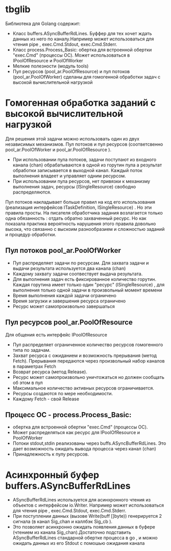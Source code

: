 # tbglib
Библиотека для Golang содержит:
- Класс buffers.ASyncBufferRdLines. Буффер для тех  хочет ждать данных из него по каналу.Например может использоваться для чтения pipe , exec.Cmd.Stdout, exec.Cmd.Stderr. 
- Класс process.Process_Basic: обертка для встроенной обертки "exec.Cmd" (процессы ОС). Может использоваться в  IPoolOfResource и PoolOfWorker
- Мелкие полезности (модуль tools)
- Пул ресурсов (pool_ar.PoolOfResource) и пул потоков (pool_ar.PoolOfWorker) сделаны для гомогенной обработки задач с высокой вычислительной нагрузкой 

# Гомогенная обработка заданий с высокой вычислительной нагрузкой 
Для решения этой задачи можно использовать один из двух независимых механизмов. Пул потоков и пул ресурсов (соответсвенно pool_ar.PoolOfWorker и pool_ar.PoolOfResource ). 
- При использовании пула потоков, задачи поступают из входного канала (chan) обрабатываются в одной из горутин пула а результат обработки записывается в выходной канал. Каждый поток выполнения владеет и управляет одним ресурсом.
- При использовании пула ресурсов, нет привязки к механизму выполнения задач, ресурсы (ISingleResource) свободно распределяются. 

Пул потоков накладывает больше правил на код его использования (реализация интерфейсов ITaskDefinition, ISingleResource) . Но эти правила просты.
На писателя обработчика задания возлагается только одна обязанность : отдать обратно захваченный ресурс. Но как показала практика вероятность нарушения этого правила довольно высока, что связанно с выскоим разнообразием и сложностью заданий и процедур обработки. 


## Пул потоков pool_ar.PoolOfWorker 
- Пул распределяет задачи по ресурсам. Для захвата задачи и выдачи результата используется два канала (chan)
- Каждому захвату задачи соотвествует выдача результата. 
- Для выполнения задач есть фиксированное количество горутин. Каждая горутина имеет только один "ресурс" (ISingleResource) , для выполнения только одной задачи в произвольный момент времени
- Время выполнения каждой задачи ограничено
- Время загрузки и завершения ресурса ограничено
- Ресурс может самопроизвольно завершаться
## Пул ресурсов pool_ar.PoolOfResource 
Для общения есть интерфейс IPoolOfResource  
- Пул распределяет ограниченное количество ресурсов гомогенного типа по задачам. 
- Захват ресурса с ожиданием и возможность прерывания (метод Fetch). Прерывания передаются через произвольный набор каналов в параметрах Fetch
- Возврат ресурса (метод Release).
- Ресурс может самопроизвольно уничтожаться но должен сообщать об этом в пул
- Максимальное количество активных ресурсов ограничивается. 
- Ресурсы создаются по мере необходимости.
- Каждому Fetch - свой Release

## Процесс ОС - process.Process_Basic: 
- обертка для встроенной обертки "exec.Cmd" (процессы ОС). 
- Может распределяться как ресурс для IPoolOfResource и PoolOfWorker
- Потоки stdout,stdin реализованы через buffs.ASyncBufferRdLines.  Это дает возможность ожидать вывода процесса через канал (chan)
- Принадлежность к пулу ресурсов.

# Асинхронный буфер buffers.ASyncBufferRdLines
- ASyncBufferRdLines используется для асинхронного чтения из объектов с интерфейсом io.Writer. Например может использоваться для чтения pipe , exec.Cmd.Stdout, exec.Cmd.Stderr. 
- При поступлении данных (вызове Write(buff []byte)) генерируется 2 сигнала (в канал Sig_chan и каллбэк Sig_cb ). 
- Это позволяет асинхронно ожидать появления данных в буфере (чтением из канала Sig_chan).Достаточно подставить ASyncBufferRdLines стандарной обертке процесса в go , и можно ожидать данных из его Stdout с помошью ожидания канала
